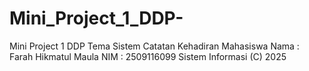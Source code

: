 # Mini_Project_1_DDP-
Mini Project 1 DDP Tema Sistem Catatan Kehadiran Mahasiswa
Nama : Farah Hikmatul Maula
NIM  : 2509116099
Sistem Informasi (C) 2025 
